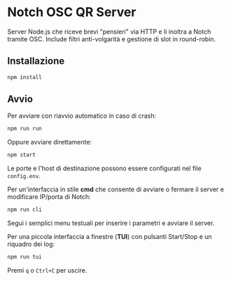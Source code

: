 # Notch OSC QR Server

Server Node.js che riceve brevi "pensieri" via HTTP e li inoltra a Notch tramite OSC. Include filtri anti-volgarità e gestione di slot in round-robin.

## Installazione

```bash
npm install
```

## Avvio

Per avviare con riavvio automatico in caso di crash:

```bash
npm run run
```

Oppure avviare direttamente:

```bash
npm start
```

Le porte e l'host di destinazione possono essere configurati nel file `config.env`.

Per un'interfaccia in stile **cmd** che consente di avviare o fermare il server e modificare IP/porta di Notch:

```bash
npm run cli
```

Segui i semplici menu testuali per inserire i parametri e avviare il server.

Per una piccola interfaccia a finestre (**TUI**) con pulsanti Start/Stop e un riquadro dei log:

```bash
npm run tui
```

Premi `q` o `Ctrl+C` per uscire.
